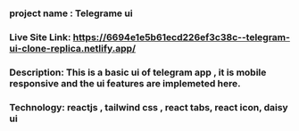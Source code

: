 ### project name : Telegrame ui
### Live Site Link: https://6694e1e5b61ecd226ef3c38c--telegram-ui-clone-replica.netlify.app/

### Description: This is a basic ui of telegram app , it is mobile responsive and the ui features are implemeted here.

### Technology: reactjs , tailwind css , react tabs, react icon, daisy ui
